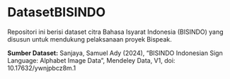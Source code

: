 # DatasetBISINDO
Repositori ini berisi dataset citra Bahasa Isyarat Indonesia (BISINDO) yang disusun untuk mendukung pelaksanaan proyek Bispeak.

**Sumber Dataset:**
Sanjaya, Samuel Ady (2024), “BISINDO Indonesian Sign Language: Alphabet Image Data”, Mendeley Data, V1, doi: 10.17632/ywnjpbcz8m.1
